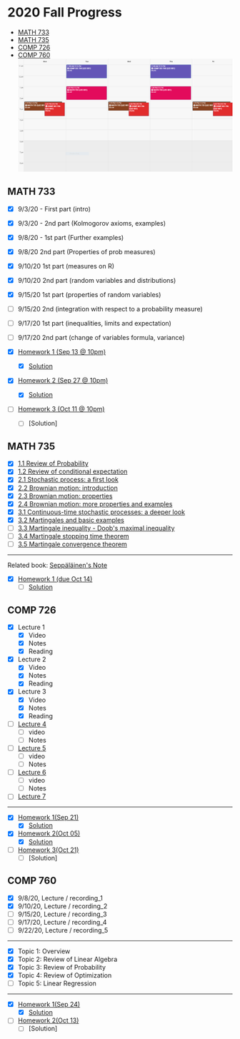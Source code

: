 # 2020 Fall Progress

- [MATH 733](#math-733)
- [MATH 735](#math-735)
- [COMP 726](#comp-726)
- [COMP 760](#comp-760)
![Schedule](Schedule.PNG)

## MATH 733

- [x] 9/3/20 - First part (intro)
- [x] 9/3/20 - 2nd part (Kolmogorov axioms, examples)
- [x] 9/8/20 - 1st part (Further examples)
- [x] 9/8/20 2nd part (Properties of prob measures)
- [x] 9/10/20 1st part (measures on R)
- [x] 9/10/20 2nd part (random variables and distributions)
- [x] 9/15/20 1st part (properties of random variables)
- [ ] 9/15/20 2nd (integration with respect to a probability measure)
- [ ] 9/17/20 1st part (inequalities, limits and expectation)
- [ ] 9/17/20 2nd part (change of variables formula, variance)

- [x] [Homework 1 (Sep 13 @ 10pm)](/MATH733/Homework1/hw_1.pdf)
  - [x] [Solution](/MATH733/Homework1/solution_1.pdf)
- [x] [Homework 2 (Sep 27 @ 10pm)](/MATH733/Homework2/hw_2.pdf)
  - [x] [Solution](/MATH733/Homework2/solution_2.pdf)
- [ ] [Homework 3 (Oct 11 @ 10pm)](/MATH733/Homework3/hw_3.pdf)
  - [ ] [Solution]

## MATH 735

- [x] [1.1 Review of Probability](/MATH735/1-01%20Review%20of%20Probability.pdf)
- [x] [1.2 Review of conditional expectation](/MATH735/1-01%20Review%20of%20conditional%20expectation.pdf)
- [x] [2.1 Stochastic process: a first look](/MATH735/2-01%20Stochastic%20Processes.pdf)
- [x] [2.2 Brownian motion: introduction](/MATH735/2-02%20Brownian%20motion.pdf)
- [x] [2.3 Brownian motion: properties](/MATH735/2-03%20Brownian%20motion%20-%20properties.pdf)
- [x] [2.4 Brownian motion: more properties and examples](/MATH735/2-04%20Brownian%20motion%20-%20more%20examples.pdf)
- [x] [3.1 Continuous-time stochastic processes: a deeper look](MATH735/3-01%20A%20deeper%20look%20at%20continuous%20time%20stochastic%20processes.pdf)
- [x] [3.2 Martingales and basic examples](MATH735/3-02%20Martingale%20theory%20and%20basic%20examples.pdf)
- [ ] [3.3 Martingale inequality - Doob's maximal inequality](MATH735/3-03%20Martingale%20inequality%20(Doob%20max%20inequality).pdf)
- [ ] [3.4 Martingale stopping time theorem](MATH735/3-04%20Martingale%20stopping%20time%20theorem.pdf)
- [ ] [3.5 Martingale convergence theorem](MATH735/3-05%20Martingale%20convergence%20theorem.pdf)

- - - -

Related book: [Seppäläinen's Note](/MATH735/Textbooks/Seppäläinen's%20Note.pdf)
- [x] [Homework 1 (due Oct 14)](/MATH735/Homework1)
  - [ ] [Solution](/MATH735/Homework1/solution_1.pdf)

## COMP 726

- [x] Lecture 1
  - [x] Video
  - [x] Notes
  - [x] Reading
- [x] Lecture 2
  - [x] Video
  - [x] Notes
  - [x] Reading
- [x] Lecture 3
  - [x] Video
  - [x] Notes
  - [x] Reading
- [ ] [Lecture 4](/COMP726/Handwritten%20notes/CS%20726%20Lecture%203%20&%204.pdf)
  - [ ] video
  - [ ] Notes
- [ ] [Lecture 5](/COMP726/Handwritten%20notes/CS%20726_%20Lecture%205.pdf)
  - [ ] video
  - [ ] Notes
- [ ] [Lecture 6](/COMP726/Handwritten%20notes/CS%20726_%20Lecture%205%20&%206.pdf)
  - [ ] video
  - [ ] Notes
- [ ] [Lecture 7](/COMP726/Handwritten%20notes/CS%20726%20Lecture%207.pdf)

- - - -

- [x] [Homework 1(Sep 21)](/COMP726/Homework1/CS_726_HW_1_Fall_2020.pdf)
  - [x] [Solution](/COMP726/Homework1/solution_1.pdf)
- [x] [Homework 2(Oct 05)](/COMP726/Homework2/CS_726_HW_2_Fall_2020.pdf)
  - [x] [Solution](/COMP726/Homework2/solution_2.pdf)
- [ ] [Homework 3(Oct 21)](/COMP726/Homework3/CS_726_HW_3_F20.pdf)
  - [ ] [Solution]

## COMP 760

- [x] 9/8/20, Lecture / recording_1
- [x] 9/10/20, Lecture / recording_2
- [ ] 9/15/20, Lecture / recording_3
- [ ] 9/17/20, Lecture / recording_4
- [ ] 9/22/20, Lecture / recording_5

- - - -

- [x] Topic 1: Overview
- [x] Topic 2: Review of Linear Algebra
- [x] Topic 3: Review of Probability
- [x] Topic 4: Review of Optimization
- [ ] Topic 5: Linear Regression

- - - -

- [x] [Homework 1(Sep 24)](/COMP760/Homework1/CS760_hw1_Review.pdf)
  - [x] [Solution](/COMP760/Homework1/solution_1.pdf)
- [ ] [Homework 2(Oct 13)](/COMP760/Homework2/CS760_hw2_LinReg.pdf)
  - [ ] [Solution]
